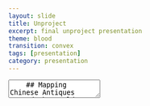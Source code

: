 ```yaml
---
layout: slide
title: Unproject
excerpt: final unproject presentation
theme: blood
transition: convex
tags: [presentation]
category: presentation
---
```

<section data-markdown>
  <textarea data-template>
    ## Mapping Chinese Antiques Around the World
    ---
    <section>
    ## Scope
      <section>
        **Main focus:**
          - reclaiming Chinese antiques scattered around the world
      </section>
      <section> 
        **Key Aspects:**
          - justice of ownership
          - visualization of social issue
      </section>
    </section>
    ---
    <section>
    ## Data
      <section>
        **For all Chinese antiques from every museums globally:**
        - their current location
        - their number
        - their metadata
        - their origining date and place
      </section>
    </section>
    ---
    ## Techniques
    ---
    ## Aims
    ---
    ## Values & Ethics
    ---
    ## Resources
    ---
    ## Workplan
  </textarea>
</section>
